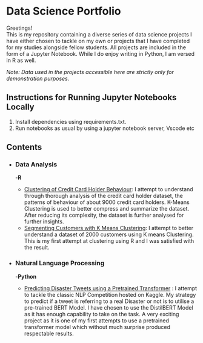 # Data Science Portfolio

Greetings! \
This is my repository containing a diverse series of data science projects I have either chosen to tackle on my own or projects that
I have completed for my studies alongside fellow students. All projects are included in the form of a Jupyter Notebook. While I do 
enjoy writing in Python, I am versed in R as well.

_Note: Data used in the projects accessible here are strictly only for demonstration purposes._

## Instructions for Running Jupyter Notebooks Locally
1. Install dependencies using requirements.txt.
2. Run notebooks as usual by using a jupyter notebook server, Vscode etc


## Contents

- ### Data Analysis
   -__R__
   
   - [Clustering of Credit Card Holder Behaviour](https://github.com/magpie15/data-science-portfolio/blob/a3e793d59d3326494b4a8f6b65868b3a5a12ffd3/Credit%20Card%20Clustering%20with%20R.ipynb): I attempt to understand through thorough analysis of the credit card holder dataset, the patterns of behaviour of about 9000 credit card holders. K-Means Clustering is used to better compress and summarize the dataset. After reducing its complexity, the dataset is further analysed for further insights. 
   - [Segmenting Customers with K Means Clustering](https://github.com/magpie15/data-science-portfolio/blob/bc90623319804095857def856e67bf3551100435/Customer%20Classification%20using%20R%20.ipynb): I attempt to better understand a dataset of 2000 customers using K means Clustering. This is my first attempt at clustering using R and I was satisfied with the result.


- ### Natural Language Processing
   -__Python__
   
   - [Predicting Disaster Tweets using a Pretrained Transformer](https://github.com/magpie15/data-science-portfolio/blob/af2192f778ec3a52a9e3ceb2132c6840df99c8cb/NLP%20with%20Disaster%20Tweets%20using%20DistilBERT.ipynb) : I attempt to tackle the classic NLP Competition hosted on Kaggle. My strategy to predict if a tweet is referring to a real Disaster or not is to utilise a pre-trained BERT Model. I have chosen to use the DistilBERT Model as it has enough capability to take on the task. A very exciting project as it is one of my first attempts to use a pretrained transformer model which without much surprise produced respectable results.
